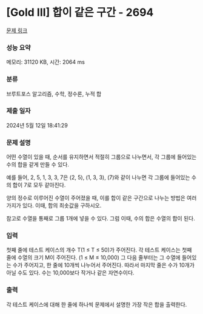 # [Gold III] 합이 같은 구간 - 2694 

[문제 링크](https://www.acmicpc.net/problem/2694) 

### 성능 요약

메모리: 31120 KB, 시간: 2064 ms

### 분류

브루트포스 알고리즘, 수학, 정수론, 누적 합

### 제출 일자

2024년 5월 12일 18:41:29

### 문제 설명

<p>어떤 수열이 있을 때, 순서를 유지하면서 적절히 그룹으로 나누면서, 각 그룹에 들어있는 수의 합을 같게 만들 수 있다.</p>

<p>예를 들어, 2, 5, 1, 3, 3, 7은 (2, 5), (1, 3, 3), (7)와 같이 나누면 각 그룹에 들어있는 수의 합이 7로 모두 같아진다.</p>

<p>양의 정수로 이루어진 수열이 주어졌을 때, 이를 합이 같은 구간으로 나누는 방법은 여러 가지가 있다. 이때, 합의 최솟값을 구하시오.</p>

<p>참고로 수열을 통째로 그룹 1개에 넣을 수 있다. 그럼 이때, 수의 합은 수열의 합이 된다.</p>

### 입력 

 <p>첫째 줄에 테스트 케이스의 개수 T(1 ≤ T ≤ 50)가 주어진다. 각 테스트 케이스는 첫째 줄에 수열의 크기 M이 주어진다. (1 ≤ M ≤ 10,000) 그 다음 줄부터는 그 수열에 들어있는 수가 주어지고, 한 줄에 10개씩 나누어서 주어진다. 따라서 마지막 줄은 수가 10개가 아닐 수도 있다. 수는 10,000보다 작거나 같은 자연수이다.</p>

### 출력 

 <p>각 테스트 케이스에 대해 한 줄에 하나씩 문제에서 설명한 가장 작은 합을 출력한다.</p>


